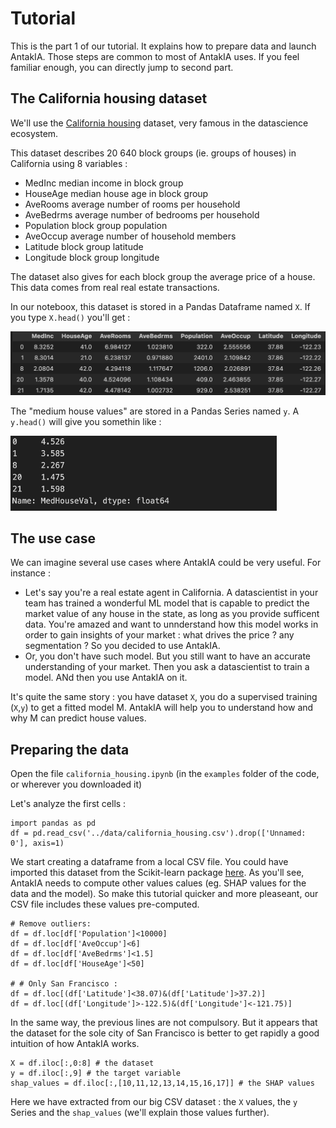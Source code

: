 # Tutorial

This is the part 1 of our tutorial. It explains how to prepare data and launch AntakIA. Those steps are common to most of AntakIA uses. If you feel familiar enough, you can directly jump to second part.

## The California housing dataset

We'll use the [California housing](https://inria.github.io/scikit-learn-mooc/python_scripts/datasets_california_housing.html) dataset, very famous in the datascience ecosystem.

This dataset describes 20 640 block groups (ie. groups of houses) in California using 8 variables :
* MedInc        median income in block group
* HouseAge      median house age in block group
* AveRooms      average number of rooms per household
* AveBedrms     average number of bedrooms per household
* Population    block group population
* AveOccup      average number of household members
* Latitude      block group latitude
* Longitude     block group longitude

The dataset also gives for each block group the average price of a house. This data comes from real real estate transactions.

In our noteboox, this dataset is stored in a Pandas Dataframe named `X`.
If you type `X.head()` you'll get :

![](img/head_X.png)

The "medium house values" are stored in a Pandas Series named `y`.
A `y.head()` will give you somethin like :

<div><img src="img/y.png" height="120"></div>

## The use case

We can imagine several use cases where AntakIA could be very useful. For instance :
* Let's say you're a real estate agent in California. A datascientist in your team has trained a wonderful ML model that is capable to predict the market value of any house in the state, as long as you provide sufficent data. You're amazed and want to unnderstand how this model works in order to gain insights of your market : what drives the price ? any segmentation ? So you decided to use AntakIA.
* Or, you don't have such model. But you still want to have an accurate understanding of your market. Then you ask a datascientist to train a model. ANd then you use AntakIA on it.

It's quite the same story : you have dataset `X`, you do a supervised training (`X`,`y`) to get a fitted model M. AntakIA will help you to understand how and why M can predict house values.

## Preparing the data

Open the file `california_housing.ipynb` (in the `examples` folder of the code, or wherever you downloaded it) 

Let's analyze the first cells :

```
import pandas as pd
df = pd.read_csv('../data/california_housing.csv').drop(['Unnamed: 0'], axis=1)
````
We start creating a dataframe from a local CSV file. You could have imported this dataset from the Scikit-learn package [here](https://inria.github.io/scikit-learn-mooc/python_scripts/datasets_california_housing.html). As you'll see, AntakIA needs to compute other values calues (eg. SHAP values for the data and the model). So make this tutorial quicker and more pleaseant, our CSV file includes these values pre-computed.

```
# Remove outliers:
df = df.loc[df['Population']<10000] 
df = df.loc[df['AveOccup']<6]
df = df.loc[df['AveBedrms']<1.5]
df = df.loc[df['HouseAge']<50]

# # Only San Francisco :
df = df.loc[(df['Latitude']<38.07)&(df['Latitude']>37.2)]
df = df.loc[(df['Longitude']>-122.5)&(df['Longitude']<-121.75)]
```
In the same way, the previous lines are not compulsory. But it appears that the dataset for the sole city of San Francisco is better to get rapidly a good intuition of how AntakIA works.

```
X = df.iloc[:,0:8] # the dataset
y = df.iloc[:,9] # the target variable
shap_values = df.iloc[:,[10,11,12,13,14,15,16,17]] # the SHAP values
```
Here we have extracted from our big CSV dataset : the `X` values, the `y` Series and the `shap_values` (we'll explain those values further).

## 